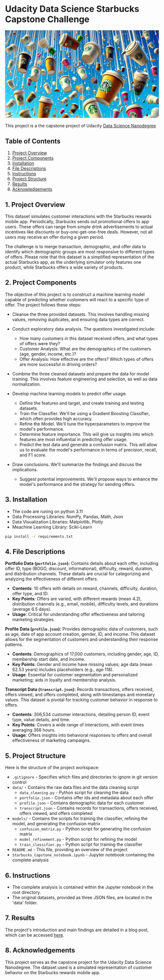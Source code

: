 # Udacity Data  Science Starbucks Capstone Challenge

![](./reports/readme_image2.png)

This project is a the capstone project of Udacity [Data Science Nanodegree](https://www.udacity.com/course/data-scientist-nanodegree--nd025)
## Table of Contents
1. [Project Overview](#overview)
2. [Project Components](#components)
3. [Installation](#installation)
4. [File Descriptions](#descriptions)
5. [Instructions](#instructions)
6. [Project Structure](#structure)
7. [Results](#results)
8. [Acknowledgements](#acknowledgements)

## 1. Project Overview <a name="overview"></a>
This dataset simulates customer interactions with the Starbucks rewards mobile app. Periodically, Starbucks sends out promotional offers to app users. These offers can range from simple drink advertisements to actual incentives like discounts or buy-one-get-one-free deals. However, not all users may receive an offer during a given period. 

The challenge is to merge transaction, demographic, and offer data to identify which demographic groups are most responsive to different types of offers. Please note that this dataset is a simplified representation of the actual Starbucks app, as the underlying simulator only features one product, while Starbucks offers a wide variety of products.

## 2. Project Components <a name="components"></a>
The objective of this project is to construct a machine learning model capable of predicting whether customers will react to a specific type of offer. The project follows these steps:

- Cleanse the three provided datasets. This involves handling missing values, removing duplicates, and ensuring data types are correct.

- Conduct exploratory data analysis. The questions investigated include:
  - How many customers in this dataset received offers, and what types of offers were they?
  - Customer Analysis: What are the demographics of the customers (age, gender, income, etc.)?
  - Offer Analysis: How effective are the offers? Which types of offers are more successful in driving orders?

- Combine the three cleaned datasets and prepare the data for model training. This involves feature engineering and selection, as well as data normalization.

- Develop machine learning models to predict offer usage:
  - Define the features and target, and create training and testing datasets.
  - Train the Classifier. We'll be using a Gradient Boosting Classifier, which often provides high accuracy.
  - Refine the Model. We'll tune the hyperparameters to improve the model's performance.
  - Determine feature importance. This will give us insights into which features are most influential in predicting offer usage.
  - Predict the test data and generate a confusion matrix. This will allow us to evaluate the model's performance in terms of precision, recall, and F1 score.

- Draw conclusions. We'll summarize the findings and discuss the implications.
  - Suggest potential improvements. We'll propose ways to enhance the model's performance and the strategy for sending offers.


## 3. Installation <a name="installation"></a>
- The code are runing on python 3.11
- Data Processing Libraries: NumPy, Pandas, Math, Json
- Data Visualization Libraries: Matplotlib, Plotly
- Meachine Learning Library: Sciki-Learn

```bash
pip install -r requirements.txt
```


## 4. File Descriptions <a name="descriptions"></a>

**Portfolio Data (`portfolio.json`):** Contains details about each offer, including offer ID, type (BOGO, discount, informational), difficulty, reward, duration, and distribution channels. These details are crucial for categorizing and analyzing the effectiveness of different offers.
- **Contents**: 10 offers with details on reward, channels, difficulty, duration, offer type, and ID.
- **Key Points**: Offers are varied, with different rewards (mean 4.2), distribution channels (e.g., email, mobile), difficulty levels, and durations (average 6.5 days).
- **Usage**: Critical for understanding offer effectiveness and tailoring marketing strategies.

**Profile Data (`profile.json`):** Provides demographic data of customers, such as age, date of app account creation, gender, ID, and income. This dataset allows for the segmentation of customers and understanding their response patterns.
- **Contents**: Demographics of 17,000 customers, including gender, age, ID, membership start date, and income.
- **Key Points**: Gender and income have missing values; age data (mean 62.53 years) includes placeholders (e.g., age 118).
- **Usage**: Essential for customer segmentation and personalized marketing; aids in loyalty and membership analysis.

**Transcript Data (`transcript.json`):** Records transactions, offers received, offers viewed, and offers completed, along with timestamps and monetary values. This dataset is pivotal for tracking customer behavior in response to offers.
- **Contents**: 306,534 customer interactions, detailing person ID, event type, value details, and time.
- **Key Points**: Covers a wide range of interactions, with event times averaging 366 hours.
- **Usage**: Offers insights into behavioral responses to offers and overall effectiveness of marketing campaigns.


## 5. Project Structure <a name="structure"></a>

Here is the structure of the project workspace:

- `.gitignore` - Specifies which files and directories to ignore in git version control
- `data/` - Contains the raw data files and the data cleaning script
  - `data_cleaning.py` - Python script for cleaning the data
  - `portfolio.json` - Contains offer ids and metadata about each offer
  - `profile.json` - Contains demographic data for each customer
  - `transcript.json` - Contains records for transactions, offers received, offers viewed, and offers completed
- `models/` - Contains the scripts for training the classifier, refining the model, and generating the confusion matrix
  - `confusion_matrix.py` - Python script for generating the confusion matrix
  - `model_refinement.py` - Python script for refining the model
  - `train_classifier.py` - Python script for training the classifier
- `README.md` - This file, providing an overview of the project
- `Starbucks_Capstone_notebook.ipynb` - Jupyter notebook containing the complete analysis


## 6. Instructions <a name="instructions"></a>
- The complete analysis is contained within the Jupyter notebook in the root directory.
- The original datasets, provided as three JSON files, are located in the 'data' folder.

## 7. Results <a name="results"></a>
The project's introduction and main findings are detailed in a blog post, which can be accessed [here](https://medium.com/@casasvil/udacity-data-science-starbucks-capstone-challenge-2551df6af8f3).

## 8. Acknowledgements <a name="acknowledgements"></a>
This project serves as the capstone project for the Udacity Data Science Nanodegree. The dataset used is a simulated representation of customer behavior on the Starbucks rewards mobile app.

